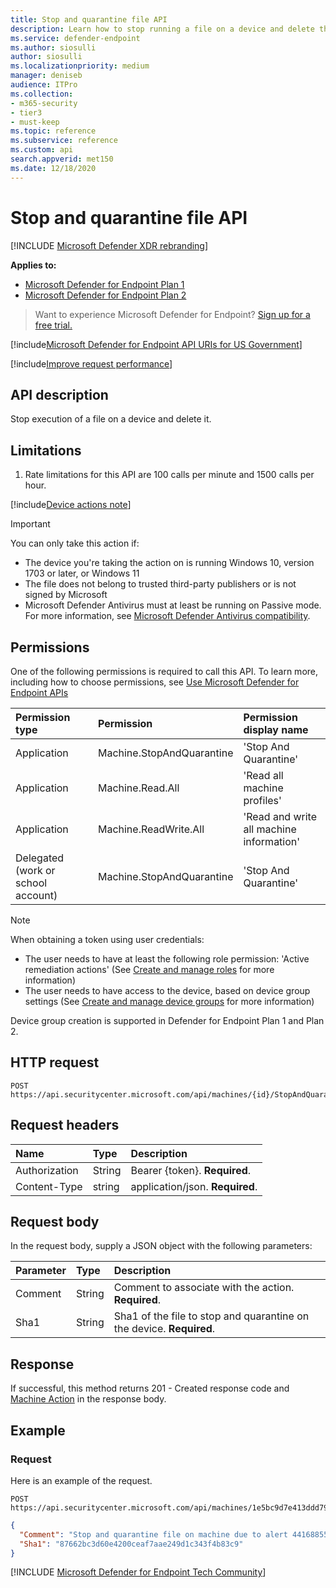 ```yaml
---
title: Stop and quarantine file API
description: Learn how to stop running a file on a device and delete the file in Microsoft Defender for Endpoint. See an example.
ms.service: defender-endpoint
ms.author: siosulli
author: siosulli
ms.localizationpriority: medium
manager: deniseb
audience: ITPro
ms.collection: 
- m365-security
- tier3
- must-keep
ms.topic: reference
ms.subservice: reference
ms.custom: api
search.appverid: met150
ms.date: 12/18/2020
---
```


# Stop and quarantine file API

[!INCLUDE [Microsoft Defender XDR rebranding](../../includes/microsoft-defender.md)]

**Applies to:**
- [Microsoft Defender for Endpoint Plan 1](../microsoft-defender-endpoint.md)
- [Microsoft Defender for Endpoint Plan 2](../microsoft-defender-endpoint.md)

> Want to experience Microsoft Defender for Endpoint? [Sign up for a free trial.](https://signup.microsoft.com/create-account/signup?products=7f379fee-c4f9-4278-b0a1-e4c8c2fcdf7e&ru=https://aka.ms/MDEp2OpenTrial?ocid=docs-wdatp-exposedapis-abovefoldlink)

[!include[Microsoft Defender for Endpoint API URIs for US Government](../../includes/microsoft-defender-api-usgov.md)]

[!include[Improve request performance](../../includes/improve-request-performance.md)]

## API description

Stop execution of a file on a device and delete it.

## Limitations

1. Rate limitations for this API are 100 calls per minute and 1500 calls per hour.

[!include[Device actions note](../../includes/machineactionsnote.md)]

> [!IMPORTANT]
> You can only take this action if:
>
> - The device you're taking the action on is running Windows 10, version 1703 or later, or Windows 11
> - The file does not belong to trusted third-party publishers or is not signed by Microsoft
> - Microsoft Defender Antivirus must at least be running on Passive mode. For more information, see [Microsoft Defender Antivirus compatibility](/windows/security/threat-protection/microsoft-defender-antivirus/microsoft-defender-antivirus-compatibility).


## Permissions

One of the following permissions is required to call this API. To learn more, including how to choose permissions, see [Use Microsoft Defender for Endpoint APIs](apis-intro.md)

Permission type|Permission|Permission display name
:---|:---|:---
Application|Machine.StopAndQuarantine|'Stop And Quarantine'
Application|Machine.Read.All|'Read all machine profiles'
Application|Machine.ReadWrite.All|'Read and write all machine information'
Delegated (work or school account)|Machine.StopAndQuarantine|'Stop And Quarantine'

> [!NOTE]
> When obtaining a token using user credentials:
>
> - The user needs to have at least the following role permission: 'Active remediation actions' (See [Create and manage roles](../user-roles.md) for more information)
> - The user needs to have access to the device, based on device group settings (See [Create and manage device groups](../machine-groups.md) for more information)
>
> Device group creation is supported in Defender for Endpoint Plan 1 and Plan 2.  

## HTTP request

```http
POST https://api.securitycenter.microsoft.com/api/machines/{id}/StopAndQuarantineFile
```

## Request headers

Name|Type|Description
:---|:---|:---
Authorization|String|Bearer {token}. **Required**.
Content-Type|string|application/json. **Required**.

## Request body
In the request body, supply a JSON object with the following parameters:

Parameter|Type|Description
:---|:---|:---
Comment|String|Comment to associate with the action. **Required**.
Sha1|String|Sha1 of the file to stop and quarantine on the device. **Required**.

## Response

If successful, this method returns 201 - Created response code and [Machine Action](machineaction.md) in the response body.

## Example

### Request

Here is an example of the request.

```http
POST https://api.securitycenter.microsoft.com/api/machines/1e5bc9d7e413ddd7902c2932e418702b84d0cc07/StopAndQuarantineFile 
```

```json
{
  "Comment": "Stop and quarantine file on machine due to alert 441688558380765161_2136280442",
  "Sha1": "87662bc3d60e4200ceaf7aae249d1c343f4b83c9"
}
```
[!INCLUDE [Microsoft Defender for Endpoint Tech Community](../../includes/defender-mde-techcommunity.md)]
